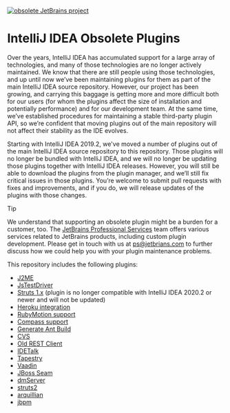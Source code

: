 [![obsolete JetBrains project](https://jb.gg/badges/obsolete.svg)](https://confluence.jetbrains.com/display/ALL/JetBrains+on+GitHub)

# IntelliJ IDEA Obsolete Plugins

Over the years, IntelliJ IDEA has accumulated support for a large array of technologies, and many of those technologies are no longer actively maintained. We know that there are still people using those technologies, and up until now we’ve been maintaining plugins for them as part of the main IntelliJ IDEA source repository. However, our project has been growing, and carrying this baggage is getting more and more difficult both for our users (for whom the plugins affect the size of installation and potentially performance) and for our development team. At the same time, we’ve established procedures for maintaining a stable third-party plugin API, so we’re confident that moving plugins out of the main repository will not affect their stability as the IDE evolves.

Starting with IntelliJ IDEA 2019.2, we've moved a number of plugins out of the main IntelliJ IDEA source repository to this repository. Those plugins will no longer be bundled with IntelliJ IDEA, and we will no longer be updating those plugins together with IntelliJ IDEA releases. However, you will still be able to download the plugins from the plugin manager, and we’ll still fix critical issues in those plugins. You’re welcome to submit pull requests with fixes and improvements, and if you do, we will release updates of the plugins with those changes.

>[!TIP]
>We understand that supporting an obsolete plugin might be a burden for a customer, too. The [JetBrains Professional Services](https://jb.gg/ps) team offers various services related to JetBrains products, including custom plugin development. Please get in touch with us at ps@jetbrians.com to further discuss how we could help you with your plugin maintenance problems.

This repository includes the following plugins:
  * [J2ME](https://plugins.jetbrains.com/plugin/12318-j2me)
  * [JsTestDriver](https://plugins.jetbrains.com/plugin/4468-jstestdriver-plugin)
  * [Struts 1.x](https://plugins.jetbrains.com/plugin/110-struts-1-x/) (plugin is no longer compatible with IntelliJ IDEA 2020.2 or newer and will not be updated)
  * [Heroku integration](https://plugins.jetbrains.com/plugin/7605-heroku-integration)
  * [RubyMotion support](https://plugins.jetbrains.com/plugin/10674-rubymotion-support)
  * [Compass support](https://plugins.jetbrains.com/plugin/13705-compass)
  * [Generate Ant Build](https://plugins.jetbrains.com/plugin/14169-ant-build-generation)
  * [CVS](https://plugins.jetbrains.com/plugin/10746-cvs)
  * [Old REST Client](https://plugins.jetbrains.com/plugin/16216-old-rest-client)
  * [IDETalk](https://plugins.jetbrains.com/plugin/233-idetalk)
  * [Tapestry](https://plugins.jetbrains.com/plugin/14589-tapestry)
  * [Vaadin](https://plugins.jetbrains.com/plugin/13199-vaadin-6-8)
  * [JBoss Seam](https://plugins.jetbrains.com/plugin/14587-jboss-seam)
  * [dmServer](https://plugins.jetbrains.com/plugin/4542-virgo-dmserver)
  * [struts2](https://plugins.jetbrains.com/plugin/1698-struts-2)
  * [arquillian](https://plugins.jetbrains.com/plugin/16872-arquillian)
  * [jbpm](https://plugins.jetbrains.com/plugin/14588-jboss-jbpm)
